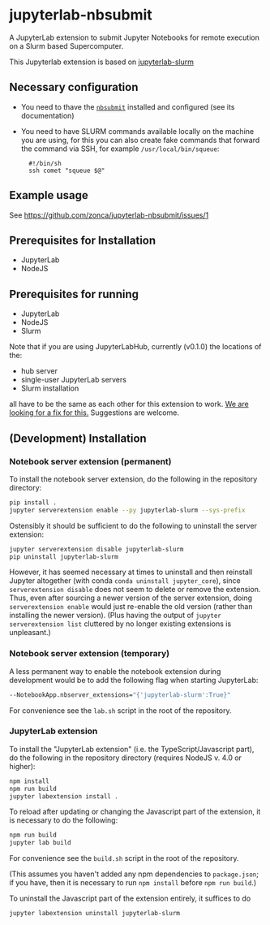 # jupyterlab-nbsubmit

A JupyterLab extension to submit Jupyter Notebooks for remote execution on a Slurm based Supercomputer.

This Jupyterlab extension is based on [jupyterlab-slurm](https://github.com/NERSC/jupyterlab-slurm)

## Necessary configuration

* You need to thave the [`nbsubmit`](https://github.com/zonca/nbsubmit) installed and configured (see its documentation)
* You need to have SLURM commands available locally on the machine you are using, for this you can also create fake commands that forward the command via SSH, for example `/usr/local/bin/squeue`:

        #!/bin/sh
        ssh comet "squeue $@"

## Example usage

See https://github.com/zonca/jupyterlab-nbsubmit/issues/1

## Prerequisites for Installation

* JupyterLab
* NodeJS

## Prerequisites for running

* JupyterLab
* NodeJS
* Slurm

Note that if you are using JupyterLabHub, currently (v0.1.0) the locations of the:

- hub server
- single-user JupyterLab servers
- Slurm installation

all have to be the same as each other for this extension to work. [We are looking for a fix for this.](https://github.com/jupyterhub/jupyterlab-hub/issues/70) Suggestions are welcome.

## (Development) Installation

### Notebook server extension (permanent)
To install the notebook server extension, do the following in the repository directory:

```bash
pip install .
jupyter serverextension enable --py jupyterlab-slurm --sys-prefix
```

Ostensibly it should be sufficient to do the following to uninstall the server extension:

```bash
jupyter serverextension disable jupyterlab-slurm
pip uninstall jupyterlab-slurm
```

However, it has seemed necessary at times to uninstall and then reinstall Jupyter altogether (with conda `conda uninstall jupyter_core`), since `serverextension disable` does not seem to delete or remove the extension. Thus, even after sourcing a newer version of the server extension, doing `serverextension enable` would just re-enable the old version (rather than installing the newer version). (Plus having the output of `jupyter serverextension list` cluttered by no longer existing extensions is unpleasant.)

### Notebook server extension (temporary)
A less permanent way to enable the notebook extension during development would be to add the following flag when starting JupyterLab:

```bash
--NotebookApp.nbserver_extensions="{'jupyterlab-slurm':True}"
```

For convenience see the `lab.sh` script in the root of the repository.

### JupyterLab extension
To install the "JupyterLab extension" (i.e. the TypeScript/Javascript part), do the following in the repository directory (requires NodeJS v. 4.0 or higher):

```bash
npm install
npm run build
jupyter labextension install .
```

To reload after updating or changing the Javascript part of the extension, it is necessary to do the following:

```bash
npm run build
jupyter lab build
```

For convenience see the `build.sh` script in the root of the repository.

(This assumes you haven't added any npm dependencies to `package.json`; if you have, then it is necessary to run `npm install` before `npm run build`.)

To uninstall the Javascript part of the extension entirely, it suffices to do

```bash
jupyter labextension uninstall jupyterlab-slurm
```
